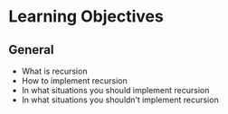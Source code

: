 # Learning Objectives

## General

- What is recursion
- How to implement recursion
- In what situations you should implement recursion
- In what situations you shouldn’t implement recursion
